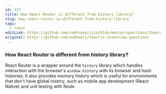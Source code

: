 ```yaml
---
id: 127
title: How React Router is different from history library?
slug: how-react-router-is-different-from-history-library
tags:
  - react
editLink: https://github.com/sakhnyuk/jsiq/blob/master/questions/theory/react/127.md
original: https://github.com/sudheerj/reactjs-interview-questions
---
```


### How React Router is different from history library?

React Router is a wrapper around the `history` library which handles interaction with the browser's `window.history` with its browser and hash histories. It also provides memory history which is useful for environments that don't have global history, such as mobile app development (React Native) and unit testing with Node.